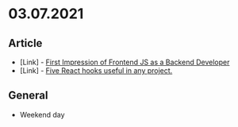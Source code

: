 # 03.07.2021

## Article

- \[Link\] - [First Impression of Frontend JS as a Backend Developer](https://betterprogramming.pub/first-impression-of-frontend-js-as-a-backend-developer-f948aa0410ae)
- \[Link\] - [Five React hooks useful in any project.](https://itnext.io/five-react-hooks-useful-in-any-project-44c150f283f8)

## General

- Weekend day
